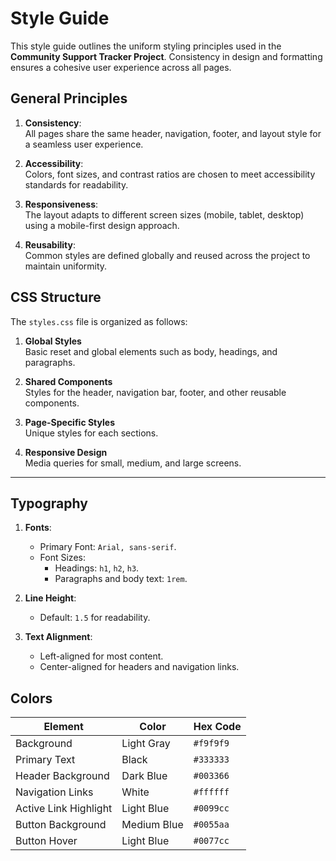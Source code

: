 # **Style Guide**

This style guide outlines the uniform styling principles used in the **Community Support Tracker Project**. Consistency in design and formatting ensures a cohesive user experience across all pages.

## **General Principles**

1. **Consistency**:  
   All pages share the same header, navigation, footer, and layout style for a seamless user experience.

2. **Accessibility**:  
   Colors, font sizes, and contrast ratios are chosen to meet accessibility standards for readability.

3. **Responsiveness**:  
   The layout adapts to different screen sizes (mobile, tablet, desktop) using a mobile-first design approach.

4. **Reusability**:  
   Common styles are defined globally and reused across the project to maintain uniformity.

## **CSS Structure**

The `styles.css` file is organized as follows:

1. **Global Styles**  
   Basic reset and global elements such as body, headings, and paragraphs.

2. **Shared Components**  
   Styles for the header, navigation bar, footer, and other reusable components.

3. **Page-Specific Styles**  
   Unique styles for each sections.

4. **Responsive Design**  
   Media queries for small, medium, and large screens.

---

## **Typography**

1. **Fonts**:  
   - Primary Font: `Arial, sans-serif`.
   - Font Sizes:  
     - Headings: `h1`, `h2`, `h3`.  
     - Paragraphs and body text: `1rem`.

2. **Line Height**:  
   - Default: `1.5` for readability.

3. **Text Alignment**:  
   - Left-aligned for most content.  
   - Center-aligned for headers and navigation links.

## **Colors**

| Element               | Color                      | Hex Code  |
|-----------------------|----------------------------|-----------|
| Background            | Light Gray                | `#f9f9f9` |
| Primary Text          | Black                     | `#333333` |
| Header Background     | Dark Blue                 | `#003366` |
| Navigation Links      | White                     | `#ffffff` |
| Active Link Highlight | Light Blue                | `#0099cc` |
| Button Background     | Medium Blue               | `#0055aa` |
| Button Hover          | Light Blue                | `#0077cc` |
